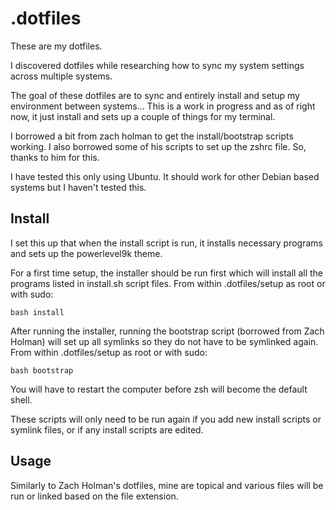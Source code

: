 # .dotfiles
These are my dotfiles.

I discovered dotfiles while researching how to sync my system settings across multiple systems. 

The goal of these dotfiles are to sync and entirely install and setup my environment between systems...
This is a work in progress and as of right now, it just install and sets up a couple of things for my terminal.

I borrowed a bit from zach holman to get the install/bootstrap scripts working. I also borrowed some of his scripts to set up the zshrc file. So, thanks to him for this.

I have tested this only using Ubuntu. It should work for other Debian based systems but I haven't tested this.

## Install

I set this up that when the install script is run, it installs necessary programs and sets up the powerlevel9k theme.

For a first time setup, the installer should be run first which will install all the programs listed in install.sh script files. From within .dotfiles/setup as root or with sudo:

    bash install

After running the installer, running the bootstrap script (borrowed from Zach Holman) will set up all symlinks so they do not have to be symlinked again. From within .dotfiles/setup as root or with sudo:

    bash bootstrap

You will have to restart the computer before zsh will become the default shell.

These scripts will only need to be run again if you add new install scripts or symlink files, or if any install scripts are edited.

## Usage

Similarly to Zach Holman's dotfiles, mine are topical and various files will be run or linked based on the file extension.

